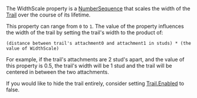 The WidthScale property is a [NumberSequence](https://developer.roblox.com/en-us/api-reference/datatype/NumberSequence) that scales the
width of the [Trail](https://create.roblox.com/docs/reference/engine/classes/Trail) over the course of its lifetime.

This property can range from `0` to `1`. The value of the property
influences the width of the trail by setting the trail's width to the
product of:

    (distance between trail's attachment0 and attachment1 in studs) * (the value of WidthScale)

For example, if the trail's attachments are 2 stud's apart, and the value
of this property is 0.5, the trail's width will be 1 stud and the trail
will be centered in between the two attachments.

If you would like to hide the trail entirely, consider setting
[Trail.Enabled](https://create.roblox.com/docs/reference/engine/classes/Trail#Enabled) to false.